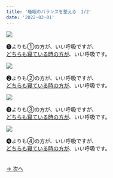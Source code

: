```yaml
---
title: '睡眠のバランスを整える　1/2'
date: '2022-02-01'
---
```

![](/images/a_01_.jpg)

➊よりも①の方が、いい呼吸ですが、   
[どちらも寝ている時の方が]()、いい呼吸です。

![](/images/a_02_.jpg)

➋よりも②の方が、いい呼吸ですが、   
[どちらも寝ている時の方が]()、いい呼吸です。

![](/images/a_03_.jpg)

➌よりも③の方が、いい呼吸ですが、   
[どちらも寝ている時の方が]()、いい呼吸です。

![](/images/a_04_.jpg)


➍よりも④の方が、いい呼吸ですが、    
[どちらも寝ている時の方が]()、いい呼吸です。

　  
[ → 次へ ](/posts/02-2)
